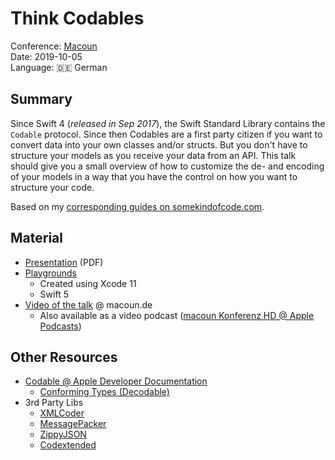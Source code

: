 # Think Codables

Conference: [Macoun](https://macoun.de)  
Date: 2019-10-05  
Language:  🇩🇪 German

## Summary

Since Swift 4 (*released in Sep 2017*), the Swift Standard Library contains the `Codable` protocol. Since then Codables are a first party citizen if you want to convert data into your own classes and/or structs. But you don't have to structure your models as you receive your data from an API. This talk should give you a small overview of how to customize the de- and encoding of your models in a way that you have the control on how you want to structure your code.

Based on my [corresponding guides on somekindofcode.com](https://somekindofcode.com/tag/codables/).

## Material

- [Presentation](./Think%20Codables.pdf) (PDF)
- [Playgrounds](./Playgrounds)
  - Created using Xcode 11
  - Swift 5
- [Video of the talk](https://macoun.de/video2019/gs6.php) @ macoun.de
  - Also available as a video podcast ([macoun Konferenz HD @ Apple Podcasts](https://podcasts.apple.com/us/podcast/think-codables-christopher-beloch/id490408750?i=1000456997680&l=de))

## Other Resources

- [Codable @ Apple Developer Documentation](https://developer.apple.com/documentation/swift/codable)
  - [Conforming Types (Decodable)](https://developer.apple.com/documentation/swift/decodable#conforming-types)
- 3rd Party Libs
  - [XMLCoder](https://github.com/MaxDesiatov/XMLCoder)
  - [MessagePacker](https://github.com/hirotakan/MessagePacker)
  - [ZippyJSON](https://github.com/michaeleisel/ZippyJSON)
  - [Codextended](https://github.com/JohnSundell/Codextended)
